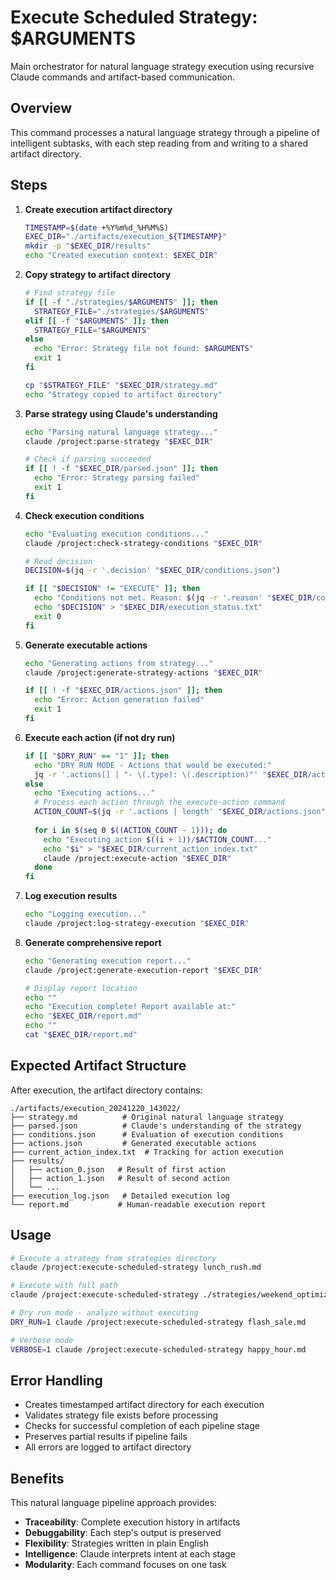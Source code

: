 # Execute Scheduled Strategy: $ARGUMENTS

Main orchestrator for natural language strategy execution using recursive Claude commands and artifact-based communication.

## Overview

This command processes a natural language strategy through a pipeline of intelligent subtasks, with each step reading from and writing to a shared artifact directory.

## Steps

1. **Create execution artifact directory**
   ```bash
   TIMESTAMP=$(date +%Y%m%d_%H%M%S)
   EXEC_DIR="./artifacts/execution_${TIMESTAMP}"
   mkdir -p "$EXEC_DIR/results"
   echo "Created execution context: $EXEC_DIR"
   ```

2. **Copy strategy to artifact directory**
   ```bash
   # Find strategy file
   if [[ -f "./strategies/$ARGUMENTS" ]]; then
     STRATEGY_FILE="./strategies/$ARGUMENTS"
   elif [[ -f "$ARGUMENTS" ]]; then
     STRATEGY_FILE="$ARGUMENTS"
   else
     echo "Error: Strategy file not found: $ARGUMENTS"
     exit 1
   fi
   
   cp "$STRATEGY_FILE" "$EXEC_DIR/strategy.md"
   echo "Strategy copied to artifact directory"
   ```

3. **Parse strategy using Claude's understanding**
   ```bash
   echo "Parsing natural language strategy..."
   claude /project:parse-strategy "$EXEC_DIR"
   
   # Check if parsing succeeded
   if [[ ! -f "$EXEC_DIR/parsed.json" ]]; then
     echo "Error: Strategy parsing failed"
     exit 1
   fi
   ```

4. **Check execution conditions**
   ```bash
   echo "Evaluating execution conditions..."
   claude /project:check-strategy-conditions "$EXEC_DIR"
   
   # Read decision
   DECISION=$(jq -r '.decision' "$EXEC_DIR/conditions.json")
   
   if [[ "$DECISION" != "EXECUTE" ]]; then
     echo "Conditions not met. Reason: $(jq -r '.reason' "$EXEC_DIR/conditions.json")"
     echo "$DECISION" > "$EXEC_DIR/execution_status.txt"
     exit 0
   fi
   ```

5. **Generate executable actions**
   ```bash
   echo "Generating actions from strategy..."
   claude /project:generate-strategy-actions "$EXEC_DIR"
   
   if [[ ! -f "$EXEC_DIR/actions.json" ]]; then
     echo "Error: Action generation failed"
     exit 1
   fi
   ```

6. **Execute each action (if not dry run)**
   ```bash
   if [[ "$DRY_RUN" == "1" ]]; then
     echo "DRY RUN MODE - Actions that would be executed:"
     jq -r '.actions[] | "- \(.type): \(.description)"' "$EXEC_DIR/actions.json"
   else
     echo "Executing actions..."
     # Process each action through the execute-action command
     ACTION_COUNT=$(jq -r '.actions | length' "$EXEC_DIR/actions.json")
     
     for i in $(seq 0 $((ACTION_COUNT - 1))); do
       echo "Executing action $((i + 1))/$ACTION_COUNT..."
       echo "$i" > "$EXEC_DIR/current_action_index.txt"
       claude /project:execute-action "$EXEC_DIR"
     done
   fi
   ```

7. **Log execution results**
   ```bash
   echo "Logging execution..."
   claude /project:log-strategy-execution "$EXEC_DIR"
   ```

8. **Generate comprehensive report**
   ```bash
   echo "Generating execution report..."
   claude /project:generate-execution-report "$EXEC_DIR"
   
   # Display report location
   echo ""
   echo "Execution complete! Report available at:"
   echo "$EXEC_DIR/report.md"
   echo ""
   cat "$EXEC_DIR/report.md"
   ```

## Expected Artifact Structure

After execution, the artifact directory contains:
```
./artifacts/execution_20241220_143022/
├── strategy.md          # Original natural language strategy
├── parsed.json          # Claude's understanding of the strategy
├── conditions.json      # Evaluation of execution conditions
├── actions.json         # Generated executable actions
├── current_action_index.txt  # Tracking for action execution
├── results/
│   ├── action_0.json   # Result of first action
│   ├── action_1.json   # Result of second action
│   └── ...
├── execution_log.json   # Detailed execution log
└── report.md           # Human-readable execution report
```

## Usage

```bash
# Execute a strategy from strategies directory
claude /project:execute-scheduled-strategy lunch_rush.md

# Execute with full path
claude /project:execute-scheduled-strategy ./strategies/weekend_optimizer.md

# Dry run mode - analyze without executing
DRY_RUN=1 claude /project:execute-scheduled-strategy flash_sale.md

# Verbose mode
VERBOSE=1 claude /project:execute-scheduled-strategy happy_hour.md
```

## Error Handling

- Creates timestamped artifact directory for each execution
- Validates strategy file exists before processing
- Checks for successful completion of each pipeline stage
- Preserves partial results if pipeline fails
- All errors are logged to artifact directory

## Benefits

This natural language pipeline approach provides:
- **Traceability**: Complete execution history in artifacts
- **Debuggability**: Each step's output is preserved
- **Flexibility**: Strategies written in plain English
- **Intelligence**: Claude interprets intent at each stage
- **Modularity**: Each command focuses on one task